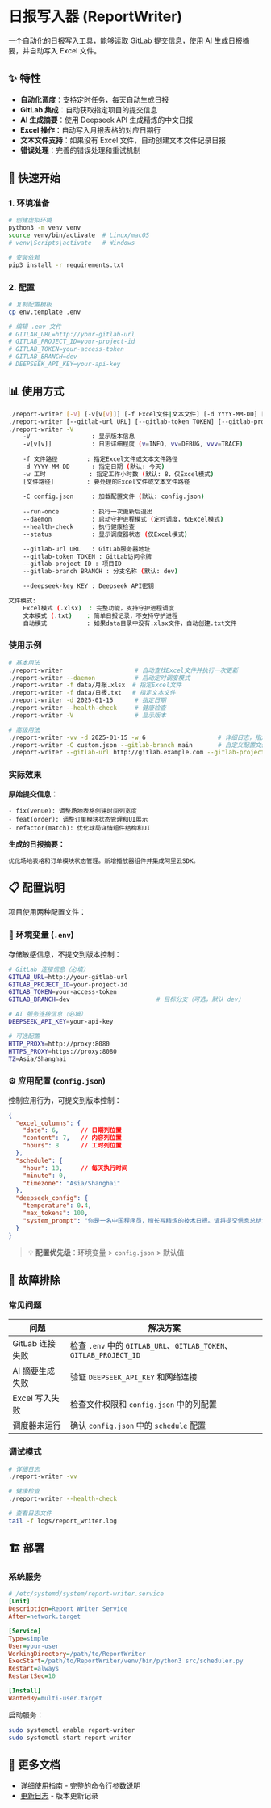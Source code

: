# 日报写入器 (ReportWriter)

一个自动化的日报写入工具，能够读取 GitLab 提交信息，使用 AI 生成日报摘要，并自动写入 Excel 文件。

## ✨ 特性

- **自动化调度**：支持定时任务，每天自动生成日报
- **GitLab 集成**：自动获取指定项目的提交信息
- **AI 生成摘要**：使用 Deepseek API 生成精炼的中文日报
- **Excel 操作**：自动写入月报表格的对应日期行
- **文本文件支持**：如果没有 Excel 文件，自动创建文本文件记录日报
- **错误处理**：完善的错误处理和重试机制

## 🚀 快速开始

### 1. 环境准备

```bash
# 创建虚拟环境
python3 -m venv venv
source venv/bin/activate  # Linux/macOS
# venv\Scripts\activate   # Windows

# 安装依赖
pip3 install -r requirements.txt
```

### 2. 配置

```bash
# 复制配置模板
cp env.template .env

# 编辑 .env 文件
# GITLAB_URL=http://your-gitlab-url
# GITLAB_PROJECT_ID=your-project-id
# GITLAB_TOKEN=your-access-token
# GITLAB_BRANCH=dev
# DEEPSEEK_API_KEY=your-api-key
```

## 📊 使用方式

```bash
./report-writer [-V] [-v[v[v]]] [-f Excel文件|文本文件] [-d YYYY-MM-DD] [-w 工时] [-C config.json] [--daemon|--run-once|--health-check|--status]
./report-writer [--gitlab-url URL] [--gitlab-token TOKEN] [--gitlab-project ID] [--gitlab-branch BRANCH] [--deepseek-key KEY]
./report-writer -V
	-V                 : 显示版本信息
	-v[v[v]]           : 日志详细程度 (v=INFO, vv=DEBUG, vvv=TRACE)
	
	-f 文件路径        : 指定Excel文件或文本文件路径
	-d YYYY-MM-DD      : 指定日期 (默认: 今天)
	-w 工时            : 指定工作小时数 (默认: 8，仅Excel模式)
	[文件路径]         : 要处理的Excel文件或文本文件路径
	
	-C config.json     : 加载配置文件 (默认: config.json)
	
	--run-once         : 执行一次更新后退出
	--daemon           : 启动守护进程模式 (定时调度，仅Excel模式)
	--health-check     : 执行健康检查
	--status           : 显示调度器状态 (仅Excel模式)

	--gitlab-url URL   : GitLab服务器地址
	--gitlab-token TOKEN : GitLab访问令牌
	--gitlab-project ID : 项目ID
	--gitlab-branch BRANCH : 分支名称 (默认: dev)

	--deepseek-key KEY : Deepseek API密钥

文件模式:
	Excel模式 (.xlsx)  : 完整功能，支持守护进程调度
	文本模式 (.txt)    : 简单日报记录，不支持守护进程
	自动模式           : 如果data目录中没有.xlsx文件，自动创建.txt文件
```

### 使用示例

```bash
# 基本用法
./report-writer                    # 自动查找Excel文件并执行一次更新
./report-writer --daemon           # 启动定时调度模式
./report-writer -f data/月报.xlsx  # 指定Excel文件
./report-writer -f data/日报.txt   # 指定文本文件
./report-writer -d 2025-01-15      # 指定日期
./report-writer --health-check     # 健康检查
./report-writer -V                 # 显示版本

# 高级用法
./report-writer -vv -d 2025-01-15 -w 6                    # 详细日志，指定日期和工时
./report-writer -C custom.json --gitlab-branch main       # 自定义配置文件和分支
./report-writer --gitlab-url http://gitlab.example.com --gitlab-project 123  # 命令行覆盖配置
```

### 实际效果

**原始提交信息：**
```
- fix(venue): 调整场地表格创建时间列宽度
- feat(order): 调整订单模块状态管理和UI展示
- refactor(match): 优化球局详情组件结构和UI
```

**生成的日报摘要：**
```
优化场地表格和订单模块状态管理。新增播放器组件并集成阿里云SDK。
```

## 📋 配置说明

项目使用两种配置文件：

### 🔐 环境变量 (`.env`)
存储敏感信息，不提交到版本控制：

```bash
# GitLab 连接信息（必填）
GITLAB_URL=http://your-gitlab-url
GITLAB_PROJECT_ID=your-project-id
GITLAB_TOKEN=your-access-token
GITLAB_BRANCH=dev                        # 目标分支（可选，默认 dev）

# AI 服务连接信息（必填）
DEEPSEEK_API_KEY=your-api-key

# 可选配置
HTTP_PROXY=http://proxy:8080
HTTPS_PROXY=https://proxy:8080
TZ=Asia/Shanghai
```

### ⚙️ 应用配置 (`config.json`)
控制应用行为，可提交到版本控制：

```json
{
  "excel_columns": {
    "date": 6,      // 日期列位置
    "content": 7,   // 内容列位置
    "hours": 8      // 工时列位置
  },
  "schedule": {
    "hour": 18,     // 每天执行时间
    "minute": 0,
    "timezone": "Asia/Shanghai"
  },
  "deepseek_config": {
    "temperature": 0.4,
    "max_tokens": 100,
    "system_prompt": "你是一名中国程序员，擅长写精炼的技术日报。请将提交信息总结为最多2句话，每句话不超过30字。"
  }
}
```

> 💡 **配置优先级**：环境变量 > `config.json` > 默认值

## 🐛 故障排除

### 常见问题

| 问题 | 解决方案 |
|------|----------|
| GitLab 连接失败 | 检查 `.env` 中的 `GITLAB_URL`、`GITLAB_TOKEN`、`GITLAB_PROJECT_ID` |
| AI 摘要生成失败 | 验证 `DEEPSEEK_API_KEY` 和网络连接 |
| Excel 写入失败 | 检查文件权限和 `config.json` 中的列配置 |
| 调度器未运行 | 确认 `config.json` 中的 `schedule` 配置 |

### 调试模式

```bash
# 详细日志
./report-writer -vv

# 健康检查
./report-writer --health-check

# 查看日志文件
tail -f logs/report_writer.log
```

## 🏗️ 部署

### 系统服务

```ini
# /etc/systemd/system/report-writer.service
[Unit]
Description=Report Writer Service
After=network.target

[Service]
Type=simple
User=your-user
WorkingDirectory=/path/to/ReportWriter
ExecStart=/path/to/ReportWriter/venv/bin/python3 src/scheduler.py
Restart=always
RestartSec=10

[Install]
WantedBy=multi-user.target
```

启动服务：
```bash
sudo systemctl enable report-writer
sudo systemctl start report-writer
```

## 📖 更多文档

- [详细使用指南](USAGE.md) - 完整的命令行参数说明
- [更新日志](CHANGELOG.md) - 版本更新记录